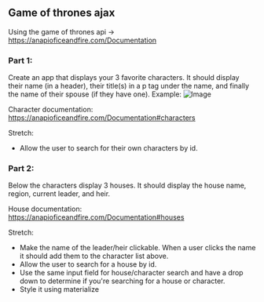## Game of thrones ajax

Using the game of thrones api -> https://anapioficeandfire.com/Documentation

### Part 1:

Create an app that displays your 3 favorite characters. It should display their name (in a header), their title(s) in a p tag under the name, and finally the name of their spouse (if they have one).
Example:
![Image](https://gyazo.com/031d466d0c369ce8ff3a906c97f2df87 "Image")

Character documentation: https://anapioficeandfire.com/Documentation#characters

Stretch:
 - Allow the user to search for their own characters by id.

### Part 2:

Below the characters display 3 houses. It should display the house name, region, current leader, and heir.

House documentation:
https://anapioficeandfire.com/Documentation#houses

Stretch:
 - Make the name of the leader/heir clickable. When a user clicks the name it should add them to the character list above.
 - Allow the user to search for a house by id.
 - Use the same input field for house/character search and have a drop down to determine if you're searching for a house or character.
 - Style it using materialize
 
